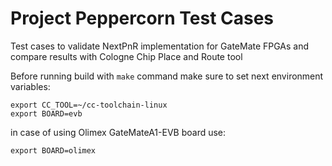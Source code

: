 # Project Peppercorn Test Cases

Test cases to validate NextPnR implementation for GateMate FPGAs and compare results with 
Cologne Chip Place and Route tool

Before running build with `make` command make sure to set next environment variables:

```
export CC_TOOL=~/cc-toolchain-linux
export BOARD=evb
```

in case of using Olimex GateMateA1-EVB board use:

```
export BOARD=olimex
```
